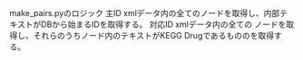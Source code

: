 make_pairs.pyのロジック
主ID
xmlデータ内の全ての<drug><drugbank-id>ノードを取得し、内部テキストがDBから始まるIDを取得する。
対応ID
xmlデータ内の全ての
<drug><external-identifiers><external-identifier>ノードを取得し、それらのうち<resource>ノード内のテキストがKEGG Drugであるものの<identifier>を取得する。
